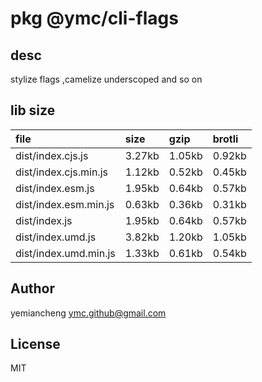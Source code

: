 # pkg @ymc/cli-flags

## desc
stylize flags ,camelize  underscoped and so on

## lib size  
file | size | gzip | brotli
:---- | :---- | :---- | :----
dist/index.cjs.js | 3.27kb | 1.05kb | 0.92kb
dist/index.cjs.min.js | 1.12kb | 0.52kb | 0.45kb
dist/index.esm.js | 1.95kb | 0.64kb | 0.57kb
dist/index.esm.min.js | 0.63kb | 0.36kb | 0.31kb
dist/index.js | 1.95kb | 0.64kb | 0.57kb
dist/index.umd.js | 3.82kb | 1.20kb | 1.05kb
dist/index.umd.min.js | 1.33kb | 0.61kb | 0.54kb

## Author
yemiancheng <ymc.github@gmail.com>

## License
MIT